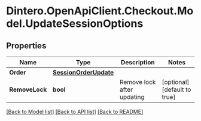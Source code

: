 # Dintero.OpenApiClient.Checkout.Model.UpdateSessionOptions

## Properties

Name | Type | Description | Notes
------------ | ------------- | ------------- | -------------
**Order** | [**SessionOrderUpdate**](SessionOrderUpdate.md) |  | 
**RemoveLock** | **bool** | Remove lock after updating | [optional] [default to true]

[[Back to Model list]](../README.md#documentation-for-models) [[Back to API list]](../README.md#documentation-for-api-endpoints) [[Back to README]](../README.md)

